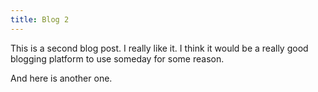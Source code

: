 ```yaml
---
title: Blog 2
---
```


This is a second blog post. I really like it. I think it would be a really good blogging platform to use someday for some reason. 

And here is another one.
